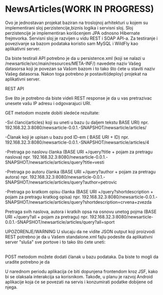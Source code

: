# NewsArticles(WORK IN PROGRESS)
Ovo je jednostavan projekat baziran na troslojnoj arhitekturi u kojem su implementirani sloj perzistencije,biznis logika i servisni sloj.
Sloj perzistencije je implementiran korišcenjem JPA odnosno Hibernate frejmvorka.
Servisni sloj je razvijen u vidu REST i SOAP API-a. 
Za testiranje i povezivanje sa bazom podataka koristio sam MySQL i WildFly kao aplikativni server.

Da biste testirali API potrebno je da u persistence.xml (koji se nalazi u /newsarticle/src/main/resources/META-INF/)
navedete naziv Vašeg datasorsa koji je povezan sa Vašom bazom i to tako što ćete u <jta-data-source></jta-data-source> staviti naziv Vašeg datasorsa.
Nakon toga potrebno je postaviti(deploy) projekat na aplikativni server.

    
REST API

Sve što je potrebno da biste videli REST response je da u vas pretrazivac unesete vašu IP adresu i odgovarajuci URI.

GET metodom mozete dobiti sledeće rezultate:

-Svi članci(articles) koji su uneti u bazu (u daljem tekstu BASE URI)
npr.     192.168.32.3:8080/newsarticle-0.0.1.-SNAPSHOT/newsarticle/articles/

-Članak koji je upisan u bazu pod ID-em ( BASE URI + ID)
npr.     192.168.32.3:8080/newsarticle-0.0.1.-SNAPSHOT/newsarticle/articles/4

-Pretraga po naslovu članka (BASE URI +/query?title + pojam za pretragu naslova) 
npr.     192.168.32.3:8080/newsarticle-0.0.1.-SNAPSHOT/newsarticle/articles/query?title=vesti

-Pretraga po autoru članka (BASE URI +/query?author + pojam za pretragu autora) 
npr.     192.168.32.3:8080/newsarticle-0.0.1.-SNAPSHOT/newsarticle/articles/query?author=petrovic

-Pretraga po kratkom opisu članka (BASE URI +/query?shortdescription + pojam za pretragu kratkog opisa) 
npr.     192.168.32.3:8080/newsarticle-0.0.1.-SNAPSHOT/newsarticle/articles/query?shortdescription=crvena+zvezda

Pretraga svih naslova, autora i kratkih opsa na osnovu unetog pojma (BASE URI +/query?all + pojam za pretragu) 
npr.     192.168.32.3:8080/newsarticle-0.0.1.-SNAPSHOT/newsarticle/articles/query?all=sport

UPOZORENJE/WARNING  U slucaju da ne vidite JSON output koji proizvodi REST potrebno je da u Vašem standalone.xml fajlu podesite da aplikativni server "sluša" sve portove i to tako što ćete uneti: 
          <interface name="any">  
               <any-address/>  
          </interface>  
 
 POST metodom možete dodati članak u bazu podataka.
 Da biste to mogli da uradite potrebno je da 
          
U narednom periodu aplikacija će biti dopunjena frontendom kroz JSF, kako bi se olaksala interakcija sa korisnikom.
Takođe, u planu je razvoj Android aplikacije koja će se povezati na servis i konzumirati podatke dobijene od njega.
